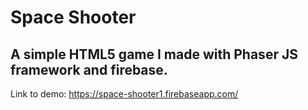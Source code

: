 # Space Shooter
## A simple HTML5 game I made with Phaser JS framework and firebase.

Link to demo: https://space-shooter1.firebaseapp.com/

